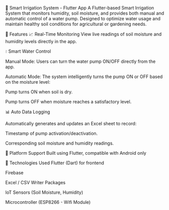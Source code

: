 🌿 Smart Irrigation System - Flutter App
A Flutter-based Smart Irrigation System that monitors humidity, soil moisture, and provides both manual and automatic control of a water pump. Designed to optimize water usage and maintain healthy soil conditions for agricultural or gardening needs.

🔧 Features
📈 Real-Time Monitoring
View live readings of soil moisture and humidity levels directly in the app.

💧 Smart Water Control

Manual Mode: Users can turn the water pump ON/OFF directly from the app.

Automatic Mode: The system intelligently turns the pump ON or OFF based on the moisture level:

Pump turns ON when soil is dry.

Pump turns OFF when moisture reaches a satisfactory level.

📊 Auto Data Logging

Automatically generates and updates an Excel sheet to record:

Timestamp of pump activation/deactivation.

Corresponding soil moisture and humidity readings.

📱 Platform Support
Built using Flutter, compatible with Android only

🧠 Technologies Used
Flutter (Dart) for frontend

Firebase

Excel / CSV Writer Packages

IoT Sensors (Soil Moisture, Humidity)

Microcontroller (ESP8266 - Wifi Module)
